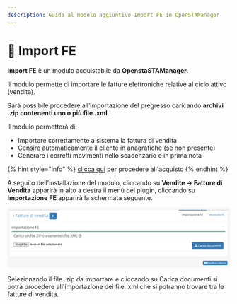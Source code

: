 ```yaml
---
description: Guida al modulo aggiuntivo Import FE in OpenSTAManager
---
```


# 📗 Import FE

**Import FE** è un modulo acquistabile da **OpenstaSTAManager.**

Il modulo permette di importare le fatture elettroniche relative al ciclo attivo (vendita).

Sarà possibile procedere all’importazione del pregresso caricando **archivi .zip contenenti uno o più file .xml**.

Il modulo permetterà di:

* Importare correttamente a sistema la fattura di vendita
* Censire automaticamente il cliente in anagrafiche (se non presente)
* Generare i corretti movimenti nello scadenzario e in prima nota

{% hint style="info" %}
[clicca qui](https://shop.openstamanager.com/prodotto/modulo-import-fe-ciclo-attivo/) per procedere all'acquisto
{% endhint %}

A seguito dell'installazione del modulo, cliccando su **Vendite -> Fatture di Vendita** apparirà in alto a destra il menù dei plugin, cliccando su **Importazione FE** apparirà la schermata seguente.

![](../.gitbook/assets/imp1.png)

Selezionando il file .zip da importare e cliccando su Carica documenti si potrà procedere all'importazione dei file .xml che si potranno trovare tra le fatture di vendita.
